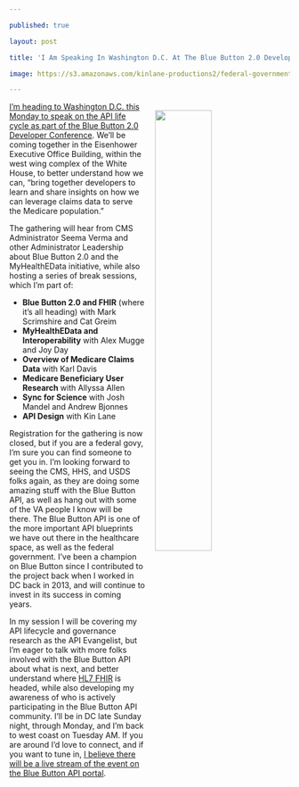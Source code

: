 ---
published: true
layout: post
title: 'I Am Speaking In Washington D.C. At The Blue Button 2.0 Developer Conference'
image: https://s3.amazonaws.com/kinlane-productions2/federal-government/blue-button/blue-button-api-docs.png
---

<p><img src="https://s3.amazonaws.com/kinlane-productions2/federal-government/blue-button/blue-button-api-docs.png" width="45%" align="right" style="padding: 15px;" />
<p><a href="https://bluebutton.cms.gov/bb2dc18/">I’m heading to Washington D.C. this Monday to speak on the API life cycle as part of the Blue Button 2.0 Developer Conference</a>. We’ll be coming together in the Eisenhower Executive Office Building, within the west wing complex of the White House, to better understand how we can, “bring together developers to learn and share insights on how we can leverage claims data to serve the Medicare population.”

<p>The gathering will hear from CMS Administrator Seema Verma and other Administrator Leadership about Blue Button 2.0 and the MyHealthEData initiative, while also hosting a series of break sessions, which I’m part of:

<ul>
  <li><strong>Blue Button 2.0 and FHIR</strong> (where it’s all heading) with Mark Scrimshire and Cat Greim</li>
  <li><strong>MyHealthEData and Interoperability</strong> with Alex Mugge and Joy Day</li>
  <li><strong>Overview of Medicare Claims Data</strong> with Karl Davis</li>
  <li><strong>Medicare Beneficiary User Research</strong> with Allyssa Allen</li>
  <li><strong>Sync for Science</strong> with Josh Mandel and Andrew Bjonnes</li>
  <li><strong>API Design</strong> with Kin Lane</li>
</ul>

<p>Registration for the gathering is now closed, but if you are a federal govy, I’m sure you can find someone to get you in. I’m looking forward to seeing the CMS, HHS, and USDS folks again, as they are doing some amazing stuff with the Blue Button API, as well as hang out with some of the VA people I know will be there. The Blue Button API is one of the more important API blueprints we have out there in the healthcare space, as well as the federal government. I’ve been a champion on Blue Button since I contributed to the project back when I worked in DC back in 2013, and will continue to invest in its success in coming years.

<p>In my session I will be covering my API lifecycle and governance research as the API Evangelist, but I’m eager to talk with more folks involved with the Blue Button API about what is next, and better understand where <a href="https://www.hl7.org/fhir/">HL7 FHIR</a> is headed, while also developing my awareness of who is actively participating in the Blue Button API community. I’ll be in DC late Sunday night, through Monday, and I’m back to west coast on Tuesday AM. If you are around I’d love to connect, and if you want to tune in, <a href="https://bluebutton.cms.gov/bb2dc18/">I believe there will be a live stream of the event on the Blue Button API portal</a>.


